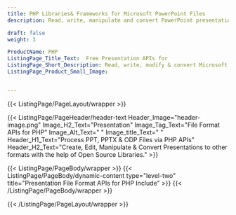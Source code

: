 ```yaml
---
title: PHP Libraries& Frameworks for Microsoft PowerPoint Files
description: Read, write, manipulate and convert PowerPoint presentation files with the help of Open Source PHP based libraries.

draft: false
weight: 3

ProductName: PHP
ListingPage_Title_Text:  Free Presentation APIs for
ListingPage_Short_Description: Read, write, modify & convert Microsoft PowerPoint files via open source PHP libraries.
ListingPage_Product_Small_Image: 


---
```


{{< ListingPage/PageLayout/wrapper >}}

{{< ListingPage/PageHeader/header-text
Header_Image="header-image.png"
Image_H2_Text="Presentation"
Image_Tag_Text="File Format APIs for PHP"
Image_Alt_Text=" "
Image_title_Text=" "
Header_H1_Text="Process PPT, PPTX & ODP Files via PHP APIs"
Header_H2_Text="Create, Edit, Manipulate & Convert Presentations to other formats with the help of Open Source Libraries." >}}

{{< ListingPage/PageBody/wrapper >}}
{{< ListingPage/PageBody/dynamic-content type="level-two" title="Presentation File Format APIs for PHP Include" >}}
{{< /ListingPage/PageBody/wrapper >}}

{{< /ListingPage/PageLayout/wrapper >}}